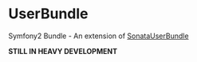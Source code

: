 UserBundle
==========

Symfony2 Bundle - An extension of [SonataUserBundle](https://github.com/sonata-project/SonataUserBundle, "SonataUserBundle")

**STILL IN HEAVY DEVELOPMENT**
